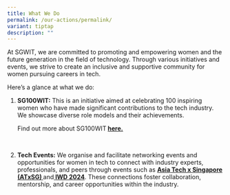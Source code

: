 ```yaml
---
title: What We Do
permalink: /our-actions/permalink/
variant: tiptap
description: ""
---
```

<p>At SGWIT, we are committed to promoting and empowering women and the future
generation in the field of technology. Through various initiatives and
events, we strive to create an inclusive and supportive community for women
pursuing careers in tech.</p>
<p>Here’s a glance at what we do:</p>
<ol data-tight="true" class="tight">
<li>
<p><strong>SG100WIT:</strong> This is an initiative aimed at celebrating 100
inspiring women who have made significant contributions to the tech industry.
We showcase diverse role models and their achievements.</p>
<p>Find out more about SG100WIT<strong> <a href="/our-actions/sg100wit/" rel="noopener noreferrer nofollow" target="_blank">here.</a></strong> 
</p>
<p>
<br>
</p>
</li>
<li>
<p><strong>Tech Events:</strong> We organise and facilitate networking events
and opportunities for women in tech to connect with industry experts, professionals,
and peers through events such as <strong><a href="/our-actions/atx-wit" rel="noopener noreferrer nofollow" target="_blank">Asia</a><a href="/our-actions/atx-sg/" rel="noopener noreferrer nofollow" target="_blank"> Tech x Singapore (ATxSG)</a><u> </u></strong>and<strong><u> </u><a href="/our-actions/iwd2024/" rel="noopener noreferrer nofollow" target="_blank">IWD 2024</a></strong>.
These connections foster collaboration, mentorship, and career opportunities
within the industry.</p>
</li>
</ol>
<p></p>
